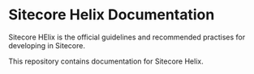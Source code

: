 # Sitecore Helix Documentation

Sitecore HElix is the official guidelines and recommended practises for developing in Sitecore.

This repository contains documentation for Sitecore Helix.
